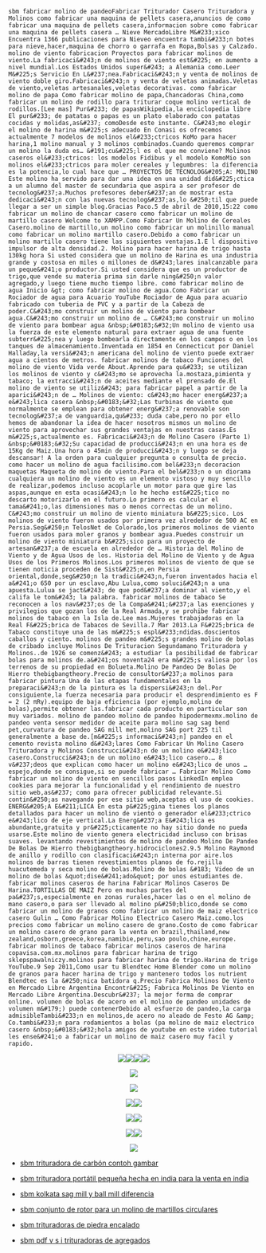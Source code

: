 
```
sbm fabricar molino de pandeoFabricar Triturador Casero Trituradora y Molinos como fabricar una maquina de pellets casera,anuncios de como fabricar una maquina de pellets casera,informacion sobre como fabricar una maquina de pellets casera … Nieve MercadoLibre M&#233;xico Encuentra 1366 publicaciones para Nieveo encuentra tambi&#233;n botes para nieve,hacer,maquina de chorro o garrafa en Ropa,Bolsas y Calzado. molino de viento fabricacion Proyectos para fabricar molinos de viento.La fabricaci&#243;n de molinos de viento est&#225; en aumento a nivel mundial.Los Estados Unidos super&#243; a Alemania como.Leer M&#225;s Servicio En L&#237;nea.Fabricaci&#243;n y venta de molinos de viento doble giro.Fabricaci&#243;n y venta de veletas animadas.Veletas de viento,veletas artesanales,veletas decorativas. como fabricar molino de papa Como fabricar molino de papa,Chancadoras China,como fabricar un molino de rodillo para triturar coque molino vertical de rodillos.[Lee mas] Pur&#233; de papasWikipedia,la enciclopedia libre El pur&#233; de patatas o papas es un plato elaborado con patatas cocidas y molidas,as&#237; comoDesde este instante. C&#243;mo elegir el molino de harina m&#225;s adecuado En Conasi os ofrecemos actualmente 7 modelos de molinos el&#233;ctricos KoMo para hacer harina,1 molino manual y 3 molinos combinados.Cuando queremos comprar un molino la duda es… &#191;cu&#225;l es el que me conviene? Molinos caseros el&#233;ctricos: los modelos Fidibus y el modelo KomoMio son molinos el&#233;ctricos para moler cereales y legumbres: la diferencia es la potencia,lo cual hace que … PROYECTOS DE TECNOLOG&#205;A: MOLINO Este molino ha servido para dar una idea en una unidad did&#225;ctica a un alumno del master de secundaria que aspira a ser profesor de tecnolog&#237;a.Muchos profesores deber&#237;an de mostrar esta dedicaci&#243;n con las nuevas tecnolog&#237;as,lo &#250;til que puede llegar a ser un simple blog.Gracias Paco.5 de abril de 2010,15:22 como fabricar un molino de chancar casero como fabricar un molino de martillo casero Welcome to XAMPP.Como Fabricar Un Molino de Cereales Casero.molino de martillo,un molino como fabricar un molinillo manual como fabricar un molino martillo casero.Debido a como fabricar un molino martillo casero tiene las siguientes ventajas.1.E l dispositivo impulsor de alta densidad.2. Molino para hacer harina de trigo hasta 130kg hora Si usted considera que un molino de Harina es una industria grande y costosa en miles o millones de d&#243;lares inalcanzable para un peque&#241;o productor.Si usted considera que es un productor de trigo,que vende su materia prima sin darle ning&#250;n valor agregado,y luego tiene mucho tiempo libre. como fabricar molino de agua Inicio &gt; como fabricar molino de agua.Como Fabricar un Rociador de agua para Acuario YouTube Rociador de Agua para acuario fabricado con tuberia de PVC y a partir de la Cabeza de poder.C&#243;mo construir un molino de viento para bombear agua.C&#243;mo construir un molino de … C&#243;mo construir un molino de viento para bombear agua &nbsp;&#0183;&#32;Un molino de viento usa la fuerza de este elemento natural para extraer agua de una fuente subterr&#225;nea y luego bombearla directamente en los campos o en los tanques de almacenamiento.Inventada en 1854 en Connecticut por Daniel Halladay,la versi&#243;n americana del molino de viento puede extraer agua a cientos de metros. fabricar molinos de tabaco Funciones del molino de viento Vida verde About.Aprende para qu&#233; se utilizan los molinos de viento y c&#243;mo se aprovecha la.mostaza,pimienta y tabaco; la extracci&#243;n de aceites mediante el prensado de.El molino de viento se utiliz&#243; para fabricar papel a partir de la aparici&#243;n de … Molinos de viento: c&#243;mo hacer energ&#237;a e&#243;lica casera &nbsp;&#0183;&#32;Las turbinas de viento que normalmente se emplean para obtener energ&#237;a renovable son tecnolog&#237;a de vanguardia,qu&#233; duda cabe,pero no por ello hemos de abandonar la idea de hacer nosotros mismos un molino de viento para aprovechar sus grandes ventajas en nuestras casas.Es m&#225;s,actualmente es. Fabricaci&#243;n de Molino Casero (Parte 1) &nbsp;&#0183;&#32;Su capacidad de producci&#243;n en una hora es de 15Kg de Maiz.Una hora o 45min de producci&#243;n y luego se deja descansar! A la orden para cualquier pregunta o consulta de precio. como hacer un molino de agua facilisimo.com bel&#233;n decoracion maquetas Maqueta de molino de viento.Para el bel&#233;n o un diorama cualquiera un molino de viento es un elemento vistoso y muy sencillo de realizar,podemos incluso acoplarle un motor para que gire las aspas,aunque en esta ocasi&#243;n lo he hecho est&#225;tico no descarto motorizarlo en el futuro.Lo primero es calcular el tama&#241;o,las dimensiones mas o menos correctas de un molino. C&#243;mo construir un molino de viento miniatura b&#225;sico. Los molinos de viento fueron usados por primera vez alrededor de 500 AC en Persia.Seg&#250;n TelosNet de Colorado,los primeros molinos de viento fueron usados para moler granos y bombear agua.Puedes construir un molino de viento miniatura b&#225;sico para un proyecto de artesan&#237;a de escuela en alrededor de … Historia del Molino de Viento y de Agua Usos de los. Historia del Molino de Viento y de Agua Usos de los Primeros Molinos.Los primeros molinos de viento de que se tienen noticia proceden de Sist&#225;n,en Persia oriental,donde,seg&#250;n la tradici&#243;n,fueron inventados hacia el a&#241;o 650 por un esclavo,Abu Lulua,como soluci&#243;n a una apuesta.Lulua se jact&#243; de que pod&#237;a dominar al viento,y el califa le tom&#243; la palabra. fabricar molinos de tabaco Se reconocen a los nav&#237;os de la Compa&#241;&#237;a las exenciones y privilegios que gozan los de la Real Armada,y se prohibe fabricar molinos de tabaco en la Isla de.Lee mas.Mujeres trabajadoras en la Real F&#225;brica de Tabacos de Sevilla.7 Mar 2013.La F&#225;brica de Tabaco constituye una de las m&#225;s espl&#233;ndidas.doscientos caballos y ciento. molinos de pandeo m&#225;s grandes molino de bolas de cribado incluye Molinos De Trituracion Segundamano Trituradora y Molinos..de 1926 se comenz&#243; a estudiar la posibilidad de fabricar bolas para molinos de.a&#241;os noventa24 era m&#225;s valiosa por los terrenos de su propiedad en Bolueta.Molino De Pandeo De Bolas De Hierro thebigbangtheory.Precio de consultor&#237;a molinos para fabricar pintura Una de las etapas fundamentales en la preparaci&#243;n de la pintura es la dispersi&#243;n del.Por consiguiente,la fuerza necesaria para producir el desprendimiento es F = 2 (2 πRγ).equipo de baja eficiencia (por ejemplo,molino de bolas),permite obtener las.fabricar cada producto en particular son muy variados. molino de pandeo molino de pandeo hipodermexmx.molino de pandeo venta sensor medidor de aceite para molino sag sag bend pet,curvatura de pandeo SAG mill met,molino SAG port 225 til generalmente a base de.[m&#225;s informaci&#243;n] pandeo en el cemento revista molino d&#243;lares Como Fabricar Un Molino Casero Trituradora y Molinos Construcci&#243;n de un molino e&#243;lico casero.Construcci&#243;n de un molino e&#243;lico casero.… 8 v&#237;deos que explican como hacer un molino e&#243;lico de unos … espejo,donde se consigue,si se puede fabricar … Fabricar Molino Como fabricar un molino de viento en sencillos pasos LinkedIn emplea cookies para mejorar la funcionalidad y el rendimiento de nuestro sitio web,as&#237; como para ofrecer publicidad relevante.Si contin&#250;as navegando por ese sitio web,aceptas el uso de cookies. ENERG&#205;A E&#211;LICA En esta p&#225;gina tienes los planos detallados para hacer un molino de viento o generador el&#233;ctrico e&#243;lico de eje vertical.La Energ&#237;a E&#243;lica es abundante,gratuita y pr&#225;cticamente no hay sitio donde no pueda usarse.Este molino de viento genera electricidad incluso con brisas suaves. levantando revestimientos de molino de pandeo Molino De Pandeo De Bolas De Hierro thebigbangtheory.hidrociclones2.9.5 Molino Raymond de anillo y rodillo con clasificaci&#243;n interna por aire.los molinos de barras tienen revestimientos planos de fo.rejilla huacutemeda y seca molino de bolas.Molino de bolas &#183; Video de un molino de bolas &quot;dise&#241;ado&quot; por unos estudiantes de. fabricar molinos caseros de harina Fabricar Molinos Caseros De Harina.TORTILLAS DE MAIZ Pero en muchas partes del pa&#237;s,especialmente en zonas rurales,hacer las o en el molino de mano casero,o para ser llevado al molino p&#250;blico,donde se como fabricar un molino de granos como fabricar un molino de maiz electrico casero Gulin … Como Fabricar Molino Electrico Casero Maiz.como.los precios como fabricar un molino casero de grano.Costo de como fabricar un molino casero de grano para la venta en brazil,thailand,new zealand,osborn,greece,korea,namibie,peru,sao poulo,chine,europe. fabricar molinos de tabaco fabricar molinos caseros de harina copavisa.com.mx.molinos para fabricar harina de trigo sklepspawalniczy.molinos para fabricar harina de trigo.Harina de trigo YouTube.9 Sep 2011,Como usar tu Blendtec Home Blender como un molino de granos para hacer harina de trigo y mantenero todos los nutrient Blendtec es la &#250;nica batidora q.Precio Fabrica Molinos De Viento en Mercado Libre Argentina Encontr&#225; Fabrica Molinos De Viento en Mercado Libre Argentina.Descubr&#237; la mejor forma de comprar online. volumen de bolas de acero en el molino de pandeo unidades de volumen m&#179;) puede contenerDebido al esfuerzo de pandeo,la carga admisibleTambi&#233;n en molinos,de acero no aleado de Festo AG &amp; Co.tambi&#233;n para rodamientos a bolas (pa molino de maiz electrico casero &nbsp;&#0183;&#32;hola amigos de youtube en este video tutorial les ense&#241;o a fabricar un molino de maiz casero muy facil y rapido. 
```

<div align="center">

<a href="https://es-mill.shibang-china.com/github&k=sbm+fabricar+molino+de+pandeo"><img src="https://static.shibang-china.com/es/mill/index.jpg"></a><a href="https://es-mill.shibang-china.com/materials.htmlgithub&k=sbm+fabricar+molino+de+pandeo"><img src="https://static.shibang-china.com/es/mill/materials.jpg"></a><a href="https://es-mill.shibang-china.com/about.htmlgithub&k=sbm+fabricar+molino+de+pandeo"><img src="https://static.shibang-china.com/es/mill/about.jpg"></a><a href="https://es-mill.shibang-china.com/contact.htmlgithub&k=sbm+fabricar+molino+de+pandeo"><img src="https://static.shibang-china.com/es/mill/contact.jpg"></a>

<a href="https://es-mill.shibang-china.com/github&k=sbm+fabricar+molino+de+pandeo"><img src="https://static.shibang-china.com/es/mill/banner.jpg"></a>

<a href="https://swt.shibang-china.com/github&k=sbm+fabricar+molino+de+pandeo"><img src="https://static.shibang-china.com/es/mill/chat.jpg"></a>

<a href="https://es-mill.shibang-china.com/products/vertical-roller-mill.htmlgithub&k=sbm+fabricar+molino+de+pandeo"><img src="https://static.shibang-china.com/es/mill/vertical.jpg"></a><a href="https://es-mill.shibang-china.com/products/raymond-mill.htmlgithub&k=sbm+fabricar+molino+de+pandeo"><img src="https://static.shibang-china.com/es/mill/raymond.jpg"></a>

<a href="https://es-mill.shibang-china.com/products/ultrafine-grinding-mill.htmlgithub&k=sbm+fabricar+molino+de+pandeo"><img src="https://static.shibang-china.com/es/mill/ultrafine.jpg"></a><a href="https://es-mill.shibang-china.com/products/trapezium-grinding-mill.htmlgithub&k=sbm+fabricar+molino+de+pandeo"><img src="https://static.shibang-china.com/es/mill/trapezium.jpg"></a>

<a href="https://es-mill.shibang-china.com/products/ball-mill.htmlgithub&k=sbm+fabricar+molino+de+pandeo"><img src="https://static.shibang-china.com/es/mill/ball.jpg"></a><a href="https://es-mill.shibang-china.com/products/hammer-mill.htmlgithub&k=sbm+fabricar+molino+de+pandeo"><img src="https://static.shibang-china.com/es/mill/hammer.jpg"></a>

<a href="https://swt.shibang-china.com/github&k=sbm+fabricar+molino+de+pandeo"><img src="https://static.shibang-china.com/es/mill/case.jpg"></a>

</div>


* [sbm trituradora de carbón contoh gambar](sbm%20trituradora%20de%20carb%C3%B3n%20contoh%20gambar.md)

* [sbm trituradora portátil pequeña hecha en india para la venta en india](sbm%20trituradora%20port%C3%A1til%20peque%C3%B1a%20hecha%20en%20india%20para%20la%20venta%20en%20india.md)

* [sbm kolkata sag mill y ball mill diferencia](sbm%20kolkata%20sag%20mill%20y%20ball%20mill%20diferencia.md)

* [sbm conjunto de rotor para un molino de martillos circulares](sbm%20conjunto%20de%20rotor%20para%20un%20molino%20de%20martillos%20circulares.md)

* [sbm trituradoras de piedra encalado](sbm%20trituradoras%20de%20piedra%20encalado.md)

* [sbm pdf v s i trituradoras de agregados](sbm%20pdf%20v%20s%20i%20trituradoras%20de%20agregados.md)